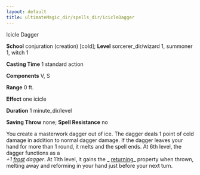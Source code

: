 ```yaml
---
layout: default
title: ultimateMagic_dir/spells_dir/icicleDagger
---
```

Icicle Dagger

**School** conjuration (creation) [cold]; **Level** sorcerer_dir/wizard 1, summoner 1, witch 1

**Casting Time** 1 standard action

**Components** V, S

**Range** 0 ft.

**Effect** one icicle

**Duration** 1 minute_dir/level

**Saving Throw** none; **Spell Resistance** no

You create a masterwork dagger out of ice. The dagger deals 1 point of cold damage in addition to normal dagger damage. If the dagger leaves your hand for more than 1 round, it melts and the spell ends. At 6th level, the dagger functions as a   
_+1 [frost](../magicItems_dir/weapons#_weapons-frost) dagger_. At 11th level, it gains the _ [returning](../magicItems_dir/weapons#_weapons-returning)_ property when thrown, melting away and reforming in your hand just before your next turn.

